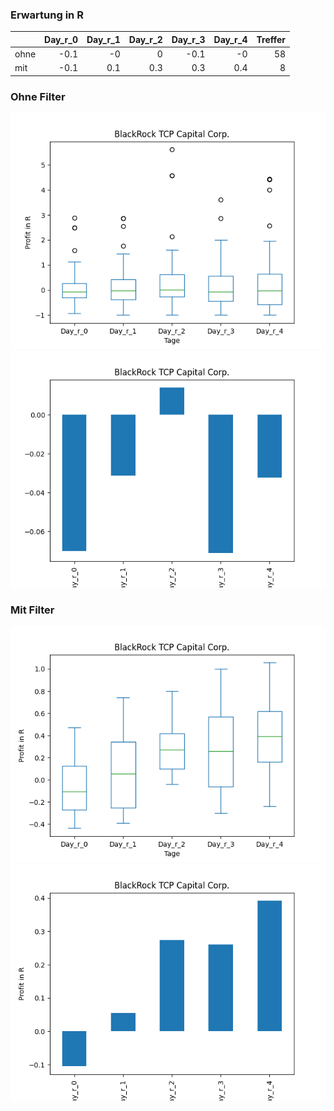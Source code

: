 ### Erwartung in R
|      |   Day_r_0 |   Day_r_1 |   Day_r_2 |   Day_r_3 |   Day_r_4 |   Treffer |
|:-----|----------:|----------:|----------:|----------:|----------:|----------:|
| ohne |      -0.1 |      -0   |       0   |      -0.1 |      -0   |        58 |
| mit  |      -0.1 |       0.1 |       0.3 |       0.3 |       0.4 |         8 |

### Ohne Filter
![image info](./data/TCPC_box_all.png)
![image info](./data/TCPC_median_all.png)

### Mit Filter
![image info](./data/TCPC_box_filtered.png)
![image info](./data/TCPC_median_filtered.png)